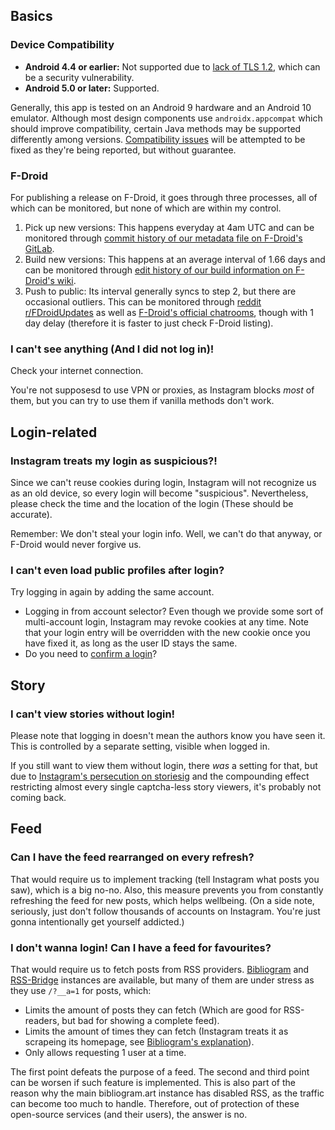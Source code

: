 ## Basics

### Device Compatibility

* **Android 4.4 or earlier:** Not supported due to [lack of TLS 1.2](https://github.com/square/okhttp#requirements), which can be a security vulnerability.
* **Android 5.0 or later:** Supported.

Generally, this app is tested on an Android 9 hardware and an Android 10 emulator. Although most design components use `androidx.appcompat` which should improve compatibility, certain Java methods may be supported differently among versions. [Compatibility issues](https://github.com/austinhuang0131/barinsta/issues?q=is%3Aissue+label%3Acompatibility) will be attempted to be fixed as they're being reported, but without guarantee.

### F-Droid

For publishing a release on F-Droid, it goes through three processes, all of which can be monitored, but none of which are within my control.

1. Pick up new versions: This happens everyday at 4am UTC and can be monitored through [commit history of our metadata file on F-Droid's GitLab](https://gitlab.com/fdroid/fdroiddata/-/commits/master/metadata/me.austinhuang.instagrabber.yml).
2. Build new versions: This happens at an average interval of 1.66 days and can be monitored through [edit history of our build information on F-Droid's wiki](https://f-droid.org/wiki/index.php?title=me.austinhuang.instagrabber/lastbuild&action=history).
3. Push to public: Its interval generally syncs to step 2, but there are occasional outliers. This can be monitored through [reddit r/FDroidUpdates](https://www.reddit.com/r/FDroidUpdates/) as well as [F-Droid's official chatrooms](https://f-droid.org/en/about/#contact), though with 1 day delay (therefore it is faster to just check F-Droid listing).

### I can't see anything (And I did not log in)!

Check your internet connection.

You're not supposesd to use VPN or proxies, as Instagram blocks *most* of them, but you can try to use them if vanilla methods don't work.

## Login-related

### Instagram treats my login as suspicious?!

Since we can't reuse cookies during login, Instagram will not recognize us as an old device, so every login will become "suspicious". Nevertheless, please check the time and the location of the login (These should be accurate).

Remember: We don't steal your login info. Well, we can't do that anyway, or F-Droid would never forgive us.

### I can't even load public profiles after login?

Try logging in again by adding the same account.

* Logging in from account selector? Even though we provide some sort of multi-account login, Instagram may revoke cookies at any time. Note that your login entry will be overridden with the new cookie once you have fixed it, as long as the user ID stays the same.
* Do you need to [confirm a login](https://github.com/austinhuang0131/barinsta/issues/73)?

## Story

### I can't view stories without login!

Please note that logging in doesn't mean the authors know you have seen it. This is controlled by a separate setting, visible when logged in.

If you still want to view them without login, there *was* a setting for that, but due to [Instagram's persecution on storiesig](https://nitter.net/jlobitu/status/1305929897169346560#m) and the compounding effect restricting almost every single captcha-less story viewers, it's probably not coming back.

## Feed

### Can I have the feed rearranged on every refresh?

That would require us to implement tracking (tell Instagram what posts you saw), which is a big no-no. Also, this measure prevents you from constantly refreshing the feed for new posts, which helps wellbeing. (On a side note, seriously, just don't follow thousands of accounts on Instagram. You're just gonna intentionally get yourself addicted.)

### I don't wanna login! Can I have a feed for favourites?

That would require us to fetch posts from RSS providers. [Bibliogram](https://sr.ht/~cadence/bibliogram/) and [RSS-Bridge](https://github.com/RSS-Bridge/rss-bridge) instances are available, but many of them are under stress as they use `/?__a=1` for posts, which:

* Limits the amount of posts they can fetch (Which are good for RSS-readers, but bad for showing a complete feed).
* Limits the amount of times they can fetch (Instagram treats it as scrapeing its homepage, see [Bibliogram's explanation](https://git.sr.ht/~cadence/bibliogram-docs/tree/master/docs/Instagram%20rate%20limits.md)).
* Only allows requesting 1 user at a time.

The first point defeats the purpose of a feed. The second and third point can be worsen if such feature is implemented. This is also part of the reason why the main bibliogram.art instance has disabled RSS, as the traffic can become too much to handle. Therefore, out of protection of these open-source services (and their users), the answer is no.
